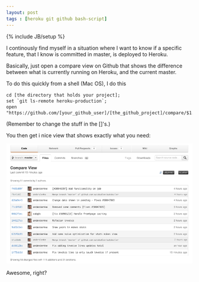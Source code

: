 ```yaml
---
layout: post
tags : [heroku git github bash-script]
---
```

{% include JB/setup %}

I continously find myself in a situation where I want to know if a specific feature, that I know is committed in master, is deployed to Heroku.

Basically, just open a compare view on Github that shows the difference between what is currently running on Heroku, and the current master.

To do this quickly from a shell (Mac OS), I do this

    cd [the directory that holds your project];
    set `git ls-remote heroku-production`;
    open "https://github.com/[your_github_user]/[the_github_project]/compare/$1...master";

(Remember to change the stuff in the []'s.)

You then get i nice view that shows exactly what you need:

![Compare view on Github](/assets/images/compare_view_on_github.png)

Awesome, right?